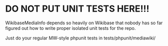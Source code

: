 DO NOT PUT UNIT TESTS HERE!!!
===

WikibaseMediaInfo depends so heavily on Wikibase that nobody has so far figured out how to write
proper isolated unit tests for the repo.

Just do your regular MW-style phpunit tests in tests/phpunit/mediawiki/
